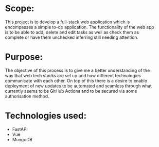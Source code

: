 # Scope:

This project is to develop a full-stack web application which is encompasses a simple to-do application. The functionality of the web app is to be able to add, delete and edit tasks as well as check them as complete or have them unchecked inferring still needing attention. 

# Purpose:

The objective of this process is to give me a better understanding of the way that web tech stacks are set up and how different technologies communicate with each other. On top of this there is a desire to enable deployment of new updates to be automated and seamless through what currently seems to be GitHub Actions and to be secured via some authorisation method. 

# Technologies used:
- FastAPI
- Vue
- MongoDB

